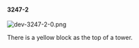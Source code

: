 #### 3247-2
![dev-3247-2-0.png](https://github.com/lil-lab/nlvr/raw/master/nlvr/dev/images/3/dev-3247-2-0.png "dev-3247-2-0.png")

There is a yellow block as the top of a tower.